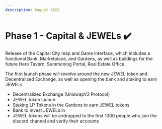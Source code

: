 ```yaml
---
description: August 2021
---
```


# Phase 1 - Capital & JEWELs ✔️

Release of the Capital City map and Game Interface, which includes a functional Bank, Marketplace, and Gardens, as well as buildings for the future Hero Tavern, Summoning Portal, Real Estate Office.

The first launch phase will revolve around the new JEWEL token and Decentralized Exchange, as well as opening the bank and staking to earn JEWELs.

* Decentralized Exchange (UniswapV2 Protocol)
* JEWEL token launch
* Staking LP Tokens in the Gardens to earn JEWEL tokens
* Bank to invest JEWELs in
* JEWEL tokens will be airdropped to the first 1000 people who join the discord channel and verify their accounts

